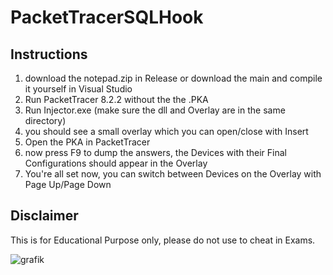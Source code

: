 ﻿# PacketTracerSQLHook

 ## Instructions

1. download the notepad.zip in Release or download the main and compile it yourself in Visual Studio
2. Run PacketTracer 8.2.2 without the the .PKA
3. Run Injector.exe (make sure the dll and Overlay are in the same directory)
4. you should see a small overlay which you can open/close with Insert
5. Open the PKA in PacketTracer
6. now press F9 to dump the answers, the Devices with their Final Configurations should appear in the Overlay
7. You're all set now, you can switch between Devices on the Overlay with Page Up/Page Down

## Disclaimer 
This is for Educational Purpose only, please do not use to cheat in Exams.

![grafik](https://github.com/user-attachments/assets/088ab4ae-0365-4962-9323-27a1171a1808)
